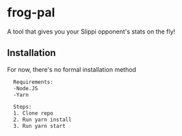 # frog-pal
A tool that gives you your Slippi opponent's stats on the fly!

## Installation

For now, there's no formal installation method
```bash
  Requirements:
  -Node.JS
  -Yarn

  Steps:
  1. Clone repo
  2. Run yarn install
  3. Run yarn start
```
    

